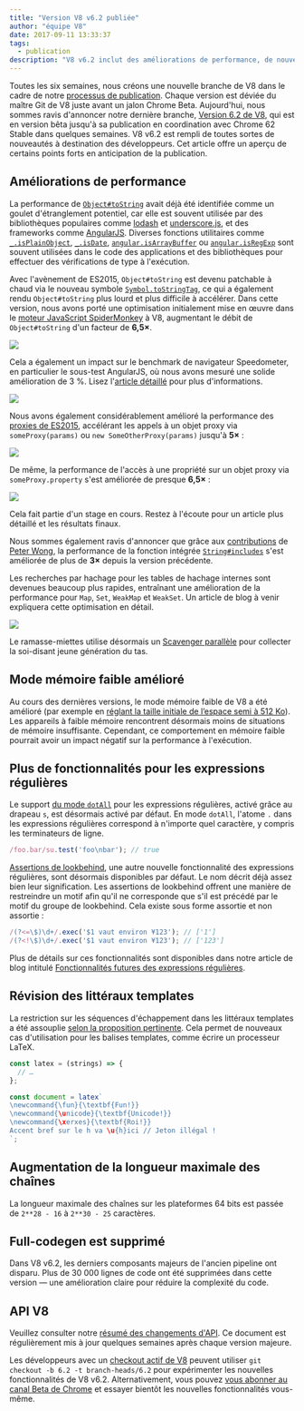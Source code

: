 ```yaml
---
title: "Version V8 v6.2 publiée"
author: "équipe V8"
date: 2017-09-11 13:33:37
tags:
  - publication
description: "V8 v6.2 inclut des améliorations de performance, de nouvelles fonctionnalités du langage JavaScript, une longueur maximale de chaîne augmentée, et plus encore."
---
```

Toutes les six semaines, nous créons une nouvelle branche de V8 dans le cadre de notre [processus de publication](/docs/release-process). Chaque version est déviée du maître Git de V8 juste avant un jalon Chrome Beta. Aujourd'hui, nous sommes ravis d'annoncer notre dernière branche, [Version 6.2 de V8](https://chromium.googlesource.com/v8/v8.git/+log/branch-heads/6.2), qui est en version bêta jusqu'à sa publication en coordination avec Chrome 62 Stable dans quelques semaines. V8 v6.2 est rempli de toutes sortes de nouveautés à destination des développeurs. Cet article offre un aperçu de certains points forts en anticipation de la publication.

<!--truncate-->
## Améliorations de performance

La performance de [`Object#toString`](https://developer.mozilla.org/en-US/docs/Web/JavaScript/Reference/Global_Objects/Object/toString) avait déjà été identifiée comme un goulet d'étranglement potentiel, car elle est souvent utilisée par des bibliothèques populaires comme [lodash](https://lodash.com/) et [underscore.js](http://underscorejs.org/), et des frameworks comme [AngularJS](https://angularjs.org/). Diverses fonctions utilitaires comme [`_.isPlainObject`](https://github.com/lodash/lodash/blob/6cb3460fcefe66cb96e55b82c6febd2153c992cc/isPlainObject.js#L13-L50), [`_.isDate`](https://github.com/lodash/lodash/blob/6cb3460fcefe66cb96e55b82c6febd2153c992cc/isDate.js#L8-L25), [`angular.isArrayBuffer`](https://github.com/angular/angular.js/blob/464dde8bd12d9be8503678ac5752945661e006a5/src/Angular.js#L739-L741) ou [`angular.isRegExp`](https://github.com/angular/angular.js/blob/464dde8bd12d9be8503678ac5752945661e006a5/src/Angular.js#L680-L689) sont souvent utilisées dans le code des applications et des bibliothèques pour effectuer des vérifications de type à l'exécution.

Avec l'avènement de ES2015, `Object#toString` est devenu patchable à chaud via le nouveau symbole [`Symbol.toStringTag`](https://developer.mozilla.org/en-US/docs/Web/JavaScript/Reference/Global_Objects/Symbol/toStringTag), ce qui a également rendu `Object#toString` plus lourd et plus difficile à accélérer. Dans cette version, nous avons porté une optimisation initialement mise en œuvre dans le [moteur JavaScript SpiderMonkey](https://bugzilla.mozilla.org/show_bug.cgi?id=1369042#c0) à V8, augmentant le débit de `Object#toString` d'un facteur de **6,5×**.

![](/_img/v8-release-62/perf.svg)

Cela a également un impact sur le benchmark de navigateur Speedometer, en particulier le sous-test AngularJS, où nous avons mesuré une solide amélioration de 3 %. Lisez l'[article détaillé](https://ponyfoo.com/articles/investigating-performance-object-prototype-to-string-es2015) pour plus d'informations.

![](/_img/v8-release-62/speedometer.svg)

Nous avons également considérablement amélioré la performance des [proxies de ES2015](https://developer.mozilla.org/en-US/docs/Web/JavaScript/Reference/Global_Objects/Proxy), accélérant les appels à un objet proxy via `someProxy(params)` ou `new SomeOtherProxy(params)` jusqu'à **5×** :

![](/_img/v8-release-62/proxy-call-construct.svg)

De même, la performance de l'accès à une propriété sur un objet proxy via `someProxy.property` s'est améliorée de presque **6,5×** :

![](/_img/v8-release-62/proxy-property.svg)

Cela fait partie d'un stage en cours. Restez à l'écoute pour un article plus détaillé et les résultats finaux.

Nous sommes également ravis d'annoncer que grâce aux [contributions](https://chromium-review.googlesource.com/c/v8/v8/+/620150) de [Peter Wong](https://twitter.com/peterwmwong), la performance de la fonction intégrée [`String#includes`](https://developer.mozilla.org/en-US/docs/Web/JavaScript/Reference/Global_Objects/String/includes) s'est améliorée de plus de **3×** depuis la version précédente.

Les recherches par hachage pour les tables de hachage internes sont devenues beaucoup plus rapides, entraînant une amélioration de la performance pour `Map`, `Set`, `WeakMap` et `WeakSet`. Un article de blog à venir expliquera cette optimisation en détail.

![](/_img/v8-release-62/hashcode-lookups.png)

Le ramasse-miettes utilise désormais un [Scavenger parallèle](https://bugs.chromium.org/p/chromium/issues/detail?id=738865) pour collecter la soi-disant jeune génération du tas.

## Mode mémoire faible amélioré

Au cours des dernières versions, le mode mémoire faible de V8 a été amélioré (par exemple en [réglant la taille initiale de l’espace semi à 512 Ko](https://chromium-review.googlesource.com/c/v8/v8/+/594387)). Les appareils à faible mémoire rencontrent désormais moins de situations de mémoire insuffisante. Cependant, ce comportement en mémoire faible pourrait avoir un impact négatif sur la performance à l'exécution.

## Plus de fonctionnalités pour les expressions régulières

Le support [du mode `dotAll`](https://github.com/tc39/proposal-regexp-dotall-flag) pour les expressions régulières, activé grâce au drapeau `s`, est désormais activé par défaut. En mode `dotAll`, l'atome `.` dans les expressions régulières correspond à n'importe quel caractère, y compris les terminateurs de ligne.

```js
/foo.bar/su.test('foo\nbar'); // true
```

[Assertions de lookbehind](https://github.com/tc39/proposal-regexp-lookbehind), une autre nouvelle fonctionnalité des expressions régulières, sont désormais disponibles par défaut. Le nom décrit déjà assez bien leur signification. Les assertions de lookbehind offrent une manière de restreindre un motif afin qu'il ne corresponde que s'il est précédé par le motif du groupe de lookbehind. Cela existe sous forme assortie et non assortie :

```js
/(?<=\$)\d+/.exec('$1 vaut environ ¥123'); // ['1']
/(?<!\$)\d+/.exec('$1 vaut environ ¥123'); // ['123']
```

Plus de détails sur ces fonctionnalités sont disponibles dans notre article de blog intitulé [Fonctionnalités futures des expressions régulières](https://developers.google.com/web/updates/2017/07/upcoming-regexp-features).

## Révision des littéraux templates

La restriction sur les séquences d'échappement dans les littéraux templates a été assouplie [selon la proposition pertinente](https://tc39.es/proposal-template-literal-revision/). Cela permet de nouveaux cas d'utilisation pour les balises templates, comme écrire un processeur LaTeX.

```js
const latex = (strings) => {
  // …
};

const document = latex`
\newcommand{\fun}{\textbf{Fun!}}
\newcommand{\unicode}{\textbf{Unicode!}}
\newcommand{\xerxes}{\textbf{Roi!}}
Accent bref sur le h va \u{h}ici // Jeton illégal !
`;
```

## Augmentation de la longueur maximale des chaînes

La longueur maximale des chaînes sur les plateformes 64 bits est passée de `2**28 - 16` à `2**30 - 25` caractères.

## Full-codegen est supprimé

Dans V8 v6.2, les derniers composants majeurs de l'ancien pipeline ont disparu. Plus de 30 000 lignes de code ont été supprimées dans cette version — une amélioration claire pour réduire la complexité du code.

## API V8

Veuillez consulter notre [résumé des changements d'API](https://docs.google.com/document/d/1g8JFi8T_oAE_7uAri7Njtig7fKaPDfotU6huOa1alds/edit). Ce document est régulièrement mis à jour quelques semaines après chaque version majeure.

Les développeurs avec un [checkout actif de V8](/docs/source-code#using-git) peuvent utiliser `git checkout -b 6.2 -t branch-heads/6.2` pour expérimenter les nouvelles fonctionnalités de V8 v6.2. Alternativement, vous pouvez [vous abonner au canal Beta de Chrome](https://www.google.com/chrome/browser/beta.html) et essayer bientôt les nouvelles fonctionnalités vous-même.

